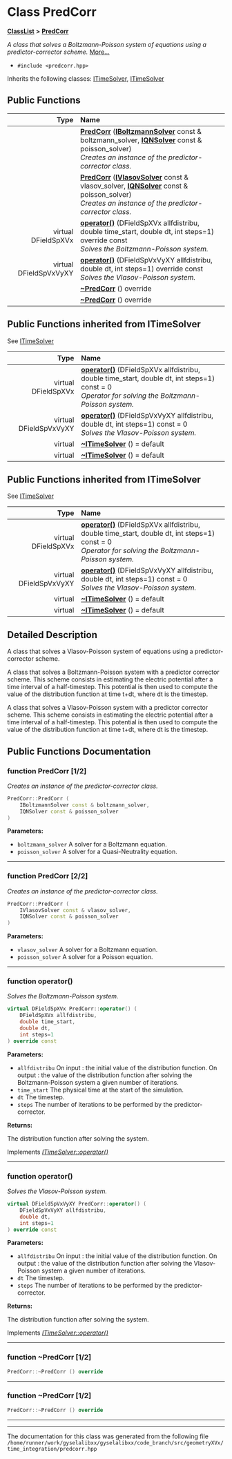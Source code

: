 

# Class PredCorr



[**ClassList**](annotated.md) **>** [**PredCorr**](classPredCorr.md)



_A class that solves a Boltzmann-Poisson system of equations using a predictor-corrector scheme._ [More...](#detailed-description)

* `#include <predcorr.hpp>`



Inherits the following classes: [ITimeSolver](classITimeSolver.md),  [ITimeSolver](classITimeSolver.md)










































































## Public Functions

| Type | Name |
| ---: | :--- |
|   | [**PredCorr**](#function-predcorr-12) ([**IBoltzmannSolver**](classIBoltzmannSolver.md) const & boltzmann\_solver, [**IQNSolver**](classIQNSolver.md) const & poisson\_solver) <br>_Creates an instance of the predictor-corrector class._  |
|   | [**PredCorr**](#function-predcorr-22) ([**IVlasovSolver**](classIVlasovSolver.md) const & vlasov\_solver, [**IQNSolver**](classIQNSolver.md) const & poisson\_solver) <br>_Creates an instance of the predictor-corrector class._  |
| virtual DFieldSpXVx | [**operator()**](#function-operator) (DFieldSpXVx allfdistribu, double time\_start, double dt, int steps=1) override const<br>_Solves the Boltzmann-Poisson system._  |
| virtual DFieldSpVxVyXY | [**operator()**](#function-operator_1) (DFieldSpVxVyXY allfdistribu, double dt, int steps=1) override const<br>_Solves the Vlasov-Poisson system._  |
|   | [**~PredCorr**](#function-predcorr-12) () override<br> |
|   | [**~PredCorr**](#function-predcorr-12) () override<br> |


## Public Functions inherited from ITimeSolver

See [ITimeSolver](classITimeSolver.md)

| Type | Name |
| ---: | :--- |
| virtual DFieldSpXVx | [**operator()**](classITimeSolver.md#function-operator) (DFieldSpXVx allfdistribu, double time\_start, double dt, int steps=1) const = 0<br>_Operator for solving the Boltzmann-Poisson system._  |
| virtual DFieldSpVxVyXY | [**operator()**](classITimeSolver.md#function-operator_1) (DFieldSpVxVyXY allfdistribu, double dt, int steps=1) const = 0<br>_Solves the Vlasov-Poisson system._  |
| virtual  | [**~ITimeSolver**](classITimeSolver.md#function-itimesolver-12) () = default<br> |
| virtual  | [**~ITimeSolver**](classITimeSolver.md#function-itimesolver-12) () = default<br> |


## Public Functions inherited from ITimeSolver

See [ITimeSolver](classITimeSolver.md)

| Type | Name |
| ---: | :--- |
| virtual DFieldSpXVx | [**operator()**](classITimeSolver.md#function-operator) (DFieldSpXVx allfdistribu, double time\_start, double dt, int steps=1) const = 0<br>_Operator for solving the Boltzmann-Poisson system._  |
| virtual DFieldSpVxVyXY | [**operator()**](classITimeSolver.md#function-operator_1) (DFieldSpVxVyXY allfdistribu, double dt, int steps=1) const = 0<br>_Solves the Vlasov-Poisson system._  |
| virtual  | [**~ITimeSolver**](classITimeSolver.md#function-itimesolver-12) () = default<br> |
| virtual  | [**~ITimeSolver**](classITimeSolver.md#function-itimesolver-12) () = default<br> |
















































































## Detailed Description


A class that solves a Vlasov-Poisson system of equations using a predictor-corrector scheme.


A class that solves a Boltzmann-Poisson system with a predictor corrector scheme. This scheme consists in estimating the electric potential after a time interval of a half-timestep. This potential is then used to compute the value of the distribution function at time t+dt, where dt is the timestep.


A class that solves a Vlasov-Poisson system with a predictor corrector scheme. This scheme consists in estimating the electric potential after a time interval of a half-timestep. This potential is then used to compute the value of the distribution function at time t+dt, where dt is the timestep. 


    
## Public Functions Documentation




### function PredCorr [1/2]

_Creates an instance of the predictor-corrector class._ 
```C++
PredCorr::PredCorr (
    IBoltzmannSolver const & boltzmann_solver,
    IQNSolver const & poisson_solver
) 
```





**Parameters:**


* `boltzmann_solver` A solver for a Boltzmann equation. 
* `poisson_solver` A solver for a Quasi-Neutrality equation. 




        

<hr>



### function PredCorr [2/2]

_Creates an instance of the predictor-corrector class._ 
```C++
PredCorr::PredCorr (
    IVlasovSolver const & vlasov_solver,
    IQNSolver const & poisson_solver
) 
```





**Parameters:**


* `vlasov_solver` A solver for a Boltzmann equation. 
* `poisson_solver` A solver for a Poisson equation. 




        

<hr>



### function operator() 

_Solves the Boltzmann-Poisson system._ 
```C++
virtual DFieldSpXVx PredCorr::operator() (
    DFieldSpXVx allfdistribu,
    double time_start,
    double dt,
    int steps=1
) override const
```





**Parameters:**


* `allfdistribu` On input : the initial value of the distribution function. On output : the value of the distribution function after solving the Boltzmann-Poisson system a given number of iterations. 
* `time_start` The physical time at the start of the simulation. 
* `dt` The timestep. 
* `steps` The number of iterations to be performed by the predictor-corrector. 



**Returns:**

The distribution function after solving the system. 





        
Implements [*ITimeSolver::operator()*](classITimeSolver.md#function-operator)


<hr>



### function operator() 

_Solves the Vlasov-Poisson system._ 
```C++
virtual DFieldSpVxVyXY PredCorr::operator() (
    DFieldSpVxVyXY allfdistribu,
    double dt,
    int steps=1
) override const
```





**Parameters:**


* `allfdistribu` On input : the initial value of the distribution function. On output : the value of the distribution function after solving the Vlasov-Poisson system a given number of iterations. 
* `dt` The timestep. 
* `steps` The number of iterations to be performed by the predictor-corrector. 



**Returns:**

The distribution function after solving the system. 





        
Implements [*ITimeSolver::operator()*](classITimeSolver.md#function-operator_1)


<hr>



### function ~PredCorr [1/2]

```C++
PredCorr::~PredCorr () override
```




<hr>



### function ~PredCorr [1/2]

```C++
PredCorr::~PredCorr () override
```




<hr>

------------------------------
The documentation for this class was generated from the following file `/home/runner/work/gyselalibxx/gyselalibxx/code_branch/src/geometryXVx/time_integration/predcorr.hpp`

